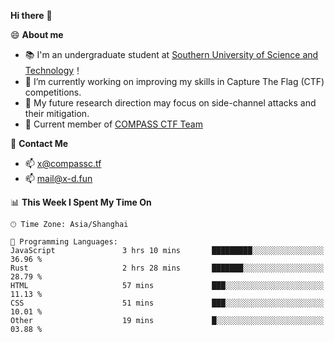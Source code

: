 **Hi there** 👋


😄 **About me**

- 📚 I'm an undergraduate student at [Southern University of Science and Technology](https://www.sustech.edu.cn)！
- 🌱 I’m currently working on improving my skills in Capture The Flag (CTF) competitions.
- 🔭 My future research direction may focus on side-channel attacks and their mitigation.
- 🚩 Current member of [COMPASS CTF Team](https://blog.compassc.tf/) 

👋 **Contact Me**

- 📫 [x@compassc.tf](mailto:x@compassc.tf)
- 📫 [mail@x-d.fun](mailto:mail@x-d.fun)


<!--START_SECTION:waka-->
📊 **This Week I Spent My Time On** 

```text
🕑︎ Time Zone: Asia/Shanghai

💬 Programming Languages: 
JavaScript               3 hrs 10 mins       █████████░░░░░░░░░░░░░░░░   36.96 % 
Rust                     2 hrs 28 mins       ███████░░░░░░░░░░░░░░░░░░   28.79 % 
HTML                     57 mins             ███░░░░░░░░░░░░░░░░░░░░░░   11.13 % 
CSS                      51 mins             ███░░░░░░░░░░░░░░░░░░░░░░   10.01 % 
Other                    19 mins             █░░░░░░░░░░░░░░░░░░░░░░░░   03.88 % 
```


<!--END_SECTION:waka-->
